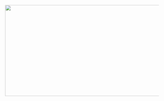 <a href="https://www.gitanimals.org/en_US?utm_medium=image&utm_source=sukonnbu&utm_content=farm">
<img
  src="https://render.gitanimals.org/farms/sukonnbu"
  width="600"
  height="300"
/>
</a>

<!--
**sukonnbu/sukonnbu** is a ✨ _special_ ✨ repository because its `README.md` (this file) appears on your GitHub profile.

Here are some ideas to get you started:

- 🔭 I’m currently working on ...
- 🌱 I’m currently learning ...
- 👯 I’m looking to collaborate on ...
- 🤔 I’m looking for help with ...
- 💬 Ask me about ...
- 📫 How to reach me: ...
- 😄 Pronouns: ...
- ⚡ Fun fact: ...
-->
